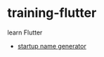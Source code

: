 # training-flutter

learn Flutter

- [startup name generator](https://flutter.dev/docs/get-started/codelab)

